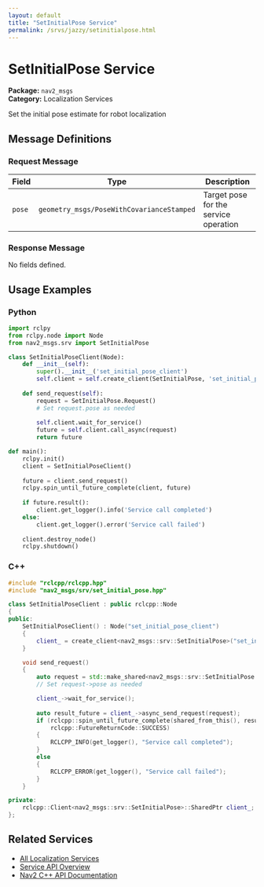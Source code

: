 ```yaml
---
layout: default
title: "SetInitialPose Service"
permalink: /srvs/jazzy/setinitialpose.html
---
```


# SetInitialPose Service

**Package:** `nav2_msgs`  
**Category:** Localization Services

Set the initial pose estimate for robot localization

## Message Definitions

### Request Message

| Field | Type | Description |
|-------|------|-------------|
| `pose` | `geometry_msgs/PoseWithCovarianceStamped` | Target pose for the service operation |


### Response Message

No fields defined.


## Usage Examples

### Python

```python
import rclpy
from rclpy.node import Node
from nav2_msgs.srv import SetInitialPose

class SetInitialPoseClient(Node):
    def __init__(self):
        super().__init__('set_initial_pose_client')
        self.client = self.create_client(SetInitialPose, 'set_initial_pose')
        
    def send_request(self):
        request = SetInitialPose.Request()
        # Set request.pose as needed
        
        self.client.wait_for_service()
        future = self.client.call_async(request)
        return future

def main():
    rclpy.init()
    client = SetInitialPoseClient()
    
    future = client.send_request()
    rclpy.spin_until_future_complete(client, future)
    
    if future.result():
        client.get_logger().info('Service call completed')
    else:
        client.get_logger().error('Service call failed')
        
    client.destroy_node()
    rclpy.shutdown()
```

### C++

```cpp
#include "rclcpp/rclcpp.hpp"
#include "nav2_msgs/srv/set_initial_pose.hpp"

class SetInitialPoseClient : public rclcpp::Node
{
public:
    SetInitialPoseClient() : Node("set_initial_pose_client")
    {
        client_ = create_client<nav2_msgs::srv::SetInitialPose>("set_initial_pose");
    }

    void send_request()
    {
        auto request = std::make_shared<nav2_msgs::srv::SetInitialPose::Request>();
        // Set request->pose as needed

        client_->wait_for_service();
        
        auto result_future = client_->async_send_request(request);
        if (rclcpp::spin_until_future_complete(shared_from_this(), result_future) ==
            rclcpp::FutureReturnCode::SUCCESS)
        {
            RCLCPP_INFO(get_logger(), "Service call completed");
        }
        else
        {
            RCLCPP_ERROR(get_logger(), "Service call failed");
        }
    }

private:
    rclcpp::Client<nav2_msgs::srv::SetInitialPose>::SharedPtr client_;
};
```

## Related Services

- [All Localization Services](/jazzy/srvs/index.html#localization-services)
- [Service API Overview](/jazzy/srvs/index.html)
- [Nav2 C++ API Documentation](/jazzy/html/index.html)
